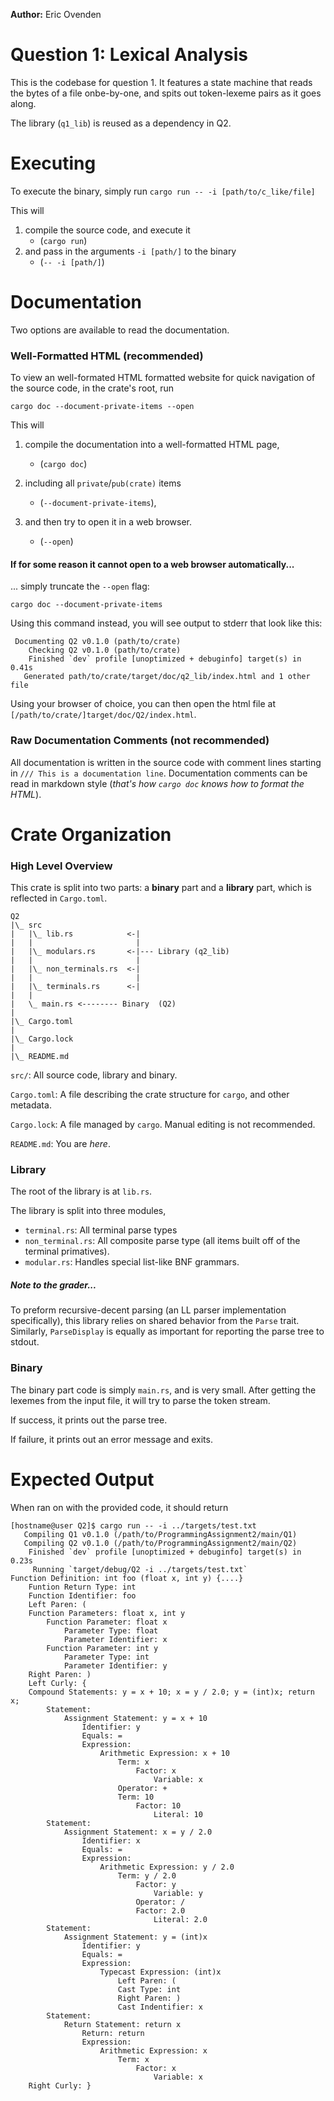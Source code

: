 **Author:** Eric Ovenden

# Question 1: Lexical Analysis

This is the codebase for question 1. It features a state machine that reads the bytes of a file onbe-by-one, and spits out token-lexeme pairs as it goes along.

The library (`q1_lib`) is reused as a dependency in Q2.

# Executing

To execute the binary, simply run
`cargo run -- -i [path/to/c_like/file]`

This will
1. compile the source code, and execute it
    - (`cargo run`)
2. and pass in the arguments `-i [path/]` to the binary
    - (`-- -i [path/]`)

# Documentation

Two options are available to read the documentation.

### Well-Formatted HTML (recommended)
To view an well-formated HTML formatted website for quick navigation of the source code, in the crate's root, run 

`cargo doc --document-private-items --open`

This will
1. compile the documentation into a well-formatted HTML page,
    - (`cargo doc`)

2. including all `private`/`pub(crate)` items
    - (`--document-private-items`),

3. and then try to open it in a web browser.
    - (`--open`)

#### If for some reason it cannot open to a web browser automatically...

... simply truncate the `--open` flag:

`cargo doc --document-private-items`

Using this command instead, you will see output to stderr that look like this:
```
 Documenting Q2 v0.1.0 (path/to/crate)
    Checking Q2 v0.1.0 (path/to/crate)
    Finished `dev` profile [unoptimized + debuginfo] target(s) in 0.41s
   Generated path/to/crate/target/doc/q2_lib/index.html and 1 other file
```

Using your browser of choice, you can then open the html file at `[/path/to/crate/]target/doc/Q2/index.html`.

### Raw Documentation Comments (not recommended)
All documentation is written in the source code with comment lines starting in `/// This is a documentation line`. Documentation comments can be read in markdown style (*that's how `cargo doc` knows how to format the HTML*).

# Crate Organization

### High Level Overview

This crate is split into two parts: a **binary** part and a **library** part, which is reflected in `Cargo.toml`.

```
Q2
|\_ src
|   |\_ lib.rs            <-|
|   |                       |
|   |\_ modulars.rs       <-|--- Library (q2_lib)
|   |                       |
|   |\_ non_terminals.rs  <-|
|   |                       |
|   |\_ terminals.rs      <-|
|   |
|   \_ main.rs <-------- Binary  (Q2)
|
|\_ Cargo.toml
|
|\_ Cargo.lock
|
|\_ README.md
```

`src/`: All source code, library and binary.

`Cargo.toml`: A file describing the crate structure for `cargo`, and other metadata.

`Cargo.lock`: A file managed by `cargo`. Manual editing is not recommended.

`README.md`: You are *here*.

### Library

The root of the library is at `lib.rs`.

The library is split into three modules,
- `terminal.rs`: All terminal parse types
- `non_terminal.rs`: All composite parse type (all items built off of the terminal primatives).
- `modular.rs`: Handles special list-like BNF grammars.

##### Note to the grader...
To preform recursive-decent parsing (an LL parser implementation specifically),
this library relies on shared behavior from the `Parse` trait. Similarly,
`ParseDisplay` is equally as important for reporting the parse tree to stdout.

### Binary

The binary part code is simply `main.rs`, and is very small. After getting the
lexemes from the input file, it will try to parse the token stream.

If success, it prints out the parse tree.

If failure, it prints out an error message and exits.

# Expected Output
When ran on with the provided code, it should return
```
[hostname@user Q2]$ cargo run -- -i ../targets/test.txt
   Compiling Q1 v0.1.0 (/path/to/ProgrammingAssignment2/main/Q1)
   Compiling Q2 v0.1.0 (/path/to/ProgrammingAssignment2/main/Q2)
    Finished `dev` profile [unoptimized + debuginfo] target(s) in 0.23s
     Running `target/debug/Q2 -i ../targets/test.txt`
Function Definition: int foo (float x, int y) {....}
    Funtion Return Type: int
    Function Identifier: foo
    Left Paren: (
    Function Parameters: float x, int y
        Function Parameter: float x
            Parameter Type: float
            Parameter Identifier: x
        Function Parameter: int y
            Parameter Type: int
            Parameter Identifier: y
    Right Paren: )
    Left Curly: {
    Compound Statements: y = x + 10; x = y / 2.0; y = (int)x; return x;
        Statement:
            Assignment Statement: y = x + 10
                Identifier: y
                Equals: =
                Expression:
                    Arithmetic Expression: x + 10
                        Term: x
                            Factor: x
                                Variable: x
                        Operator: +
                        Term: 10
                            Factor: 10
                                Literal: 10
        Statement:
            Assignment Statement: x = y / 2.0
                Identifier: x
                Equals: =
                Expression:
                    Arithmetic Expression: y / 2.0
                        Term: y / 2.0
                            Factor: y
                                Variable: y
                            Operator: /
                            Factor: 2.0
                                Literal: 2.0
        Statement:
            Assignment Statement: y = (int)x
                Identifier: y
                Equals: =
                Expression:
                    Typecast Expression: (int)x
                        Left Paren: (
                        Cast Type: int
                        Right Paren: )
                        Cast Indentifier: x
        Statement:
            Return Statement: return x
                Return: return
                Expression:
                    Arithmetic Expression: x
                        Term: x
                            Factor: x
                                Variable: x
    Right Curly: }

```